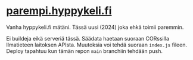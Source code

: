 
# [parempi.hyppykeli.fi](https://parempi.hyppykeli.fi)

Vanha hyppykeli.fi mätäni. Tässä uusi (2024) joka ehkä toimii paremmin.

Ei buildeja eikä serveriä tässä. Säädata haetaan suoraan CORssilla Ilmatieteen laitoksen APIsta. Muutoksia voi tehdä suoraan `index.js` fileen. Deploy tapahtuu kun tämän repon `main` branchiin tehdään push.
